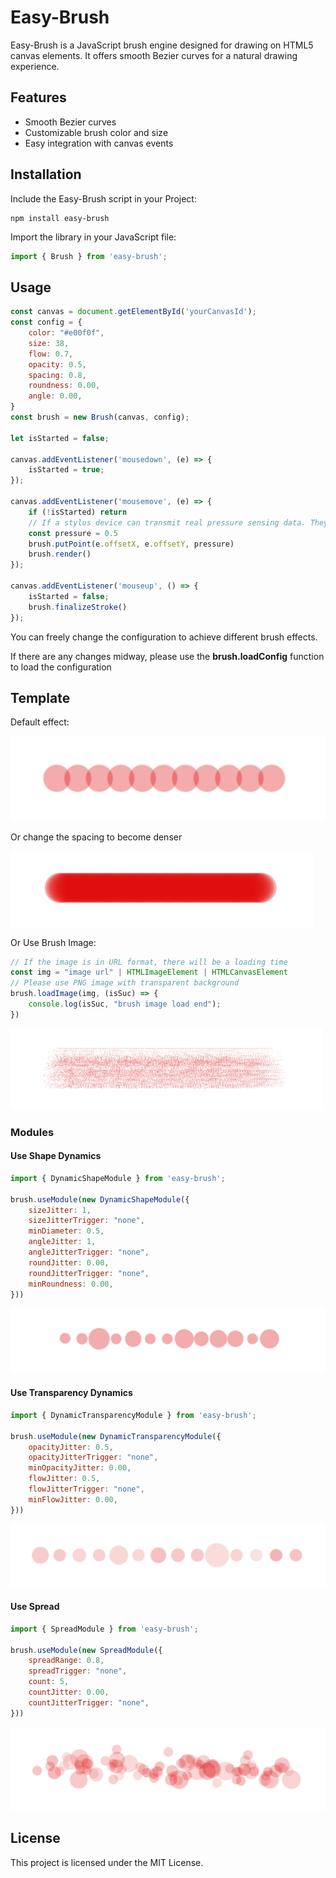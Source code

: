 # Easy-Brush

Easy-Brush is a JavaScript brush engine designed for drawing on HTML5 canvas elements. It offers smooth Bezier curves for a natural drawing experience.

## Features

- Smooth Bezier curves
- Customizable brush color and size
- Easy integration with canvas events

## Installation

Include the Easy-Brush script in your Project:

```shell
npm install easy-brush
```

Import the library in your JavaScript file:

```javascript
import { Brush } from 'easy-brush';
```

## Usage

```javascript
const canvas = document.getElementById('yourCanvasId');
const config = {
    color: "#e00f0f",
    size: 38,
    flow: 0.7,
    opacity: 0.5,
    spacing: 0.8,
    roundness: 0.00,
    angle: 0.00,
}
const brush = new Brush(canvas, config);

let isStarted = false;

canvas.addEventListener('mousedown', (e) => {
    isStarted = true;
});

canvas.addEventListener('mousemove', (e) => {
    if (!isStarted) return
    // If a stylus device can transmit real pressure sensing data. They can usually be obtained during events (e)
    const pressure = 0.5
    brush.putPoint(e.offsetX, e.offsetY, pressure)
    brush.render()
});

canvas.addEventListener('mouseup', () => {
    isStarted = false;
    brush.finalizeStroke()
});
```

You can freely change the configuration to achieve different brush effects.

If there are any changes midway, please use the **brush.loadConfig** function to load the configuration

## Template
Default effect:

![Default effect](https://github.com/DQLean/Easy-Brush/blob/main/docs/normal.png "Default effect")

Or change the spacing to become denser

![Dense effect](https://github.com/DQLean/Easy-Brush/blob/main/docs/normal_dense.png "Dense effect")

Or Use Brush Image:
```javascript
// If the image is in URL format, there will be a loading time
const img = "image url" | HTMLImageElement | HTMLCanvasElement
// Please use PNG image with transparent background
brush.loadImage(img, (isSuc) => {
    console.log(isSuc, "brush image load end");
})
```
![Use Brush Image](https://github.com/DQLean/Easy-Brush/blob/main/docs/use_image.png "Use Brush Image")

### Modules
#### Use Shape Dynamics
```javascript
import { DynamicShapeModule } from 'easy-brush';

brush.useModule(new DynamicShapeModule({
    sizeJitter: 1,
    sizeJitterTrigger: "none",
    minDiameter: 0.5,
    angleJitter: 1,
    angleJitterTrigger: "none",
    roundJitter: 0.00,
    roundJitterTrigger: "none",
    minRoundness: 0.00,
}))
```

![Use Dynamic Shape](https://github.com/DQLean/Easy-Brush/blob/main/docs/use_dynamic_shape_module.png "Use Dynamic Shape")

#### Use Transparency Dynamics
```javascript
import { DynamicTransparencyModule } from 'easy-brush';

brush.useModule(new DynamicTransparencyModule({
    opacityJitter: 0.5,
    opacityJitterTrigger: "none",
    minOpacityJitter: 0.00,
    flowJitter: 0.5,
    flowJitterTrigger: "none",
    minFlowJitter: 0.00,
}))
```

![Use Dynamic Transparency](https://github.com/DQLean/Easy-Brush/blob/main/docs/use_dynamic_transparency_module.png "Use Dynamic Transparency")

#### Use Spread
```javascript
import { SpreadModule } from 'easy-brush';

brush.useModule(new SpreadModule({
    spreadRange: 0.8,
    spreadTrigger: "none",
    count: 5,
    countJitter: 0.00,
    countJitterTrigger: "none",
}))
```

![Use Spread](https://github.com/DQLean/Easy-Brush/blob/main/docs/use_spread_module.png "Use Spread")

## License
This project is licensed under the MIT License.
